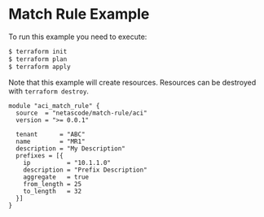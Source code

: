 <!-- BEGIN_TF_DOCS -->
# Match Rule Example

To run this example you need to execute:

```bash
$ terraform init
$ terraform plan
$ terraform apply
```

Note that this example will create resources. Resources can be destroyed with `terraform destroy`.

```hcl
module "aci_match_rule" {
  source  = "netascode/match-rule/aci"
  version = ">= 0.0.1"

  tenant      = "ABC"
  name        = "MR1"
  description = "My Description"
  prefixes = [{
    ip          = "10.1.1.0"
    description = "Prefix Description"
    aggregate   = true
    from_length = 25
    to_length   = 32
  }]
}

```
<!-- END_TF_DOCS -->